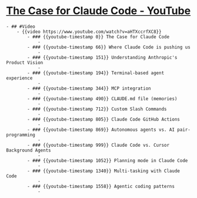 # [The Case for Claude Code - YouTube](https://www.youtube.com/watch?v=aHTXccrfXC8)
	- ## #Video
		- {{video https://www.youtube.com/watch?v=aHTXccrfXC8}}
			- ### {{youtube-timestamp 0}} The Case for Claude Code
				- 
			- ### {{youtube-timestamp 66}} Where Claude Code is pushing us
				- 
			- ### {{youtube-timestamp 151}} Understanding Anthropic's Product Vision
				- 
			- ### {{youtube-timestamp 194}} Terminal-based agent experience
				- 
			- ### {{youtube-timestamp 344}} MCP integration
				- 
			- ### {{youtube-timestamp 490}} CLAUDE.md file (memories)
				- 
			- ### {{youtube-timestamp 712}} Custom Slash Commands
				- 
			- ### {{youtube-timestamp 805}} Claude Code GitHub Actions
				- 
			- ### {{youtube-timestamp 869}} Autonomous agents vs. AI pair-programming
				- 
			- ### {{youtube-timestamp 999}} Claude Code vs. Cursor Background Agents
				- 
			- ### {{youtube-timestamp 1052}} Planning mode in Claude Code
				- 
			- ### {{youtube-timestamp 1340}} Multi-tasking with Claude Code
				- 
			- ### {{youtube-timestamp 1558}} Agentic coding patterns
				- 
